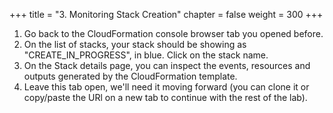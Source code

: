 +++
title = "3. Monitoring Stack Creation"
chapter = false
weight = 300
+++

1. Go back to the CloudFormation console browser tab you opened before.
1. On the list of stacks, your stack should be showing as "CREATE_IN_PROGRESS", in blue. Click on the stack name.
2. On the Stack details page, you can inspect the events, resources and outputs generated by the CloudFormation template.
3. Leave this tab open, we'll need it moving forward (you can clone it or copy/paste the URl on a new tab to continue with the rest of the lab).
